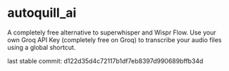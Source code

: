 # autoquill_ai

A completely free alternative to superwhisper and Wispr Flow. Use your own Groq API Key (completely free on Groq) to transcribe your audio files using a global shortcut.

last stable commit: d122d35d4c72117b1df7eb8397d990689bffb34d